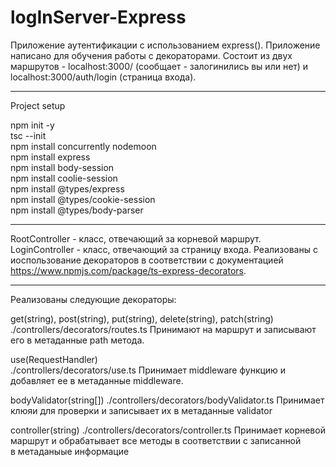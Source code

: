 # logInServer-Express

  Приложение аутентификации с использованием express(). Приложение написано для 
обучения работы с декораторами. Состоит из двух 
маршрутов - localhost:3000/ (сообщает - залогинились вы или нет) и 
localhost:3000/auth/login (страница входа).

--------------------------------------------------------------------------------

Project setup  

npm init -y  
tsc --init  
npm install concurrently nodemoon  
npm install express  
npm install body-session  
npm install coolie-session  
npm install @types/express  
npm install @types/cookie-session  
npm install @types/body-parser  
  
--------------------------------------------------------------------------------

RootController - класс, отвечающий за корневой маршрут. LoginController - класс, 
отвечающий за страницу входа. Реализованы с иоспользование декораторов в 
соответствии с документацией https://www.npmjs.com/package/ts-express-decorators. 

--------------------------------------------------------------------------------
Реализованы следующие декораторы:  

get(string), post(string), put(string), delete(string), patch(string)                           
./controllers/decorators/routes.ts
Принимают на маршрут и записывают его в метаданные path метода.

use(RequestHandler)  
./controllers/decorators/use.ts
Принимает middleware функцию и добавляет ее в метаданные middleware.

bodyValidator(string[])
./controllers/decorators/bodyValidator.ts
Принимает клюяи для проверки и записывает их в метаданные validator

controller(string) 
./controllers/decorators/controller.ts
Принимает корневой маршрут и обрабатывает все методы в соответствии с записанной  
в метаданыые информацие



